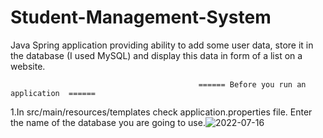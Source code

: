 # Student-Management-System
Java Spring application providing ability to add some user data, store it in the database (I used MySQL) and display this data in form of a list on a website.


                                              ====== Before you run an application  ====== 
 1.In src/main/resources/templates check application.properties file. Enter the name of the database you are going to use.![2022-07-16](https://user-images.githubusercontent.com/97959151/179365809-4774d3f7-920c-4639-aa1c-00cb1c8fa02a.png)

